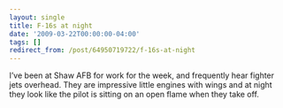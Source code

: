 ```yaml
---
layout: single
title: F-16s at night
date: '2009-03-22T00:00:00-04:00'
tags: []
redirect_from: /post/64950719722/f-16s-at-night
---
```

I&rsquo;ve been at Shaw AFB for work for the week, and frequently hear fighter jets overhead. They are impressive little engines with wings and at night they look like the pilot is sitting on an open flame when they take off.
